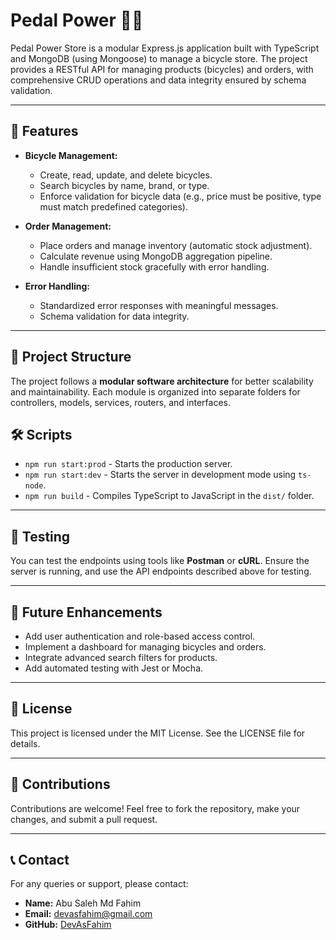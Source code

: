 # Pedal Power 🚴‍♂️

Pedal Power Store is a modular Express.js application built with TypeScript and MongoDB (using Mongoose) to manage a bicycle store. The project provides a RESTful API for managing products (bicycles) and orders, with comprehensive CRUD operations and data integrity ensured by schema validation.

---

## 🚀 Features

- **Bicycle Management:**
  - Create, read, update, and delete bicycles.
  - Search bicycles by name, brand, or type.
  - Enforce validation for bicycle data (e.g., price must be positive, type must match predefined categories).

- **Order Management:**
  - Place orders and manage inventory (automatic stock adjustment).
  - Calculate revenue using MongoDB aggregation pipeline.
  - Handle insufficient stock gracefully with error handling.

- **Error Handling:**
  - Standardized error responses with meaningful messages.
  - Schema validation for data integrity.

---

## 📂 Project Structure

The project follows a **modular software architecture** for better scalability and maintainability. Each module is organized into separate folders for controllers, models, services, routers, and interfaces.

## 🛠️ Scripts

- `npm run start:prod` - Starts the production server.
- `npm run start:dev` - Starts the server in development mode using `ts-node`.
- `npm run build` - Compiles TypeScript to JavaScript in the `dist/` folder.

---

## 🧪 Testing

You can test the endpoints using tools like **Postman** or **cURL**. Ensure the server is running, and use the API endpoints described above for testing.

---

## 🎯 Future Enhancements

- Add user authentication and role-based access control.
- Implement a dashboard for managing bicycles and orders.
- Integrate advanced search filters for products.
- Add automated testing with Jest or Mocha.

---

## 📜 License

This project is licensed under the MIT License. See the LICENSE file for details.

---

## 🤝 Contributions

Contributions are welcome! Feel free to fork the repository, make your changes, and submit a pull request.

---

## 📞 Contact

For any queries or support, please contact:

- **Name:** Abu Saleh Md Fahim  
- **Email:** devasfahim@gmail.com  
- **GitHub:** [DevAsFahim](https://github.com/DevAsFahim)  